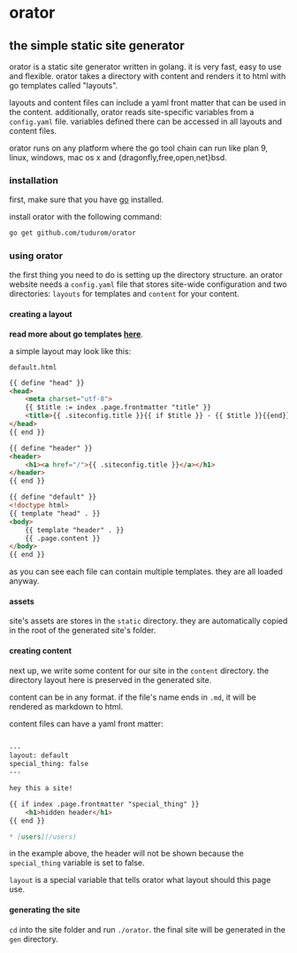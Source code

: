 # orator

## the simple static site generator

orator is a static site generator written in golang. it is very fast, easy to use
and flexible. orator takes a directory with content and renders it to html with
go templates called "layouts".

layouts and content files can include a yaml front matter that can be used in
the content. additionally, orator reads site-specific variables from a
`config.yaml` file. variables defined there can be accessed in all layouts and
content files.

orator runs on any platform where the go tool chain can run like plan 9, linux, windows,
mac os x and {dragonfly,free,open,net}bsd.

### installation

first, make sure that you have [go](https://golang.org) installed.

install orator with the following command:

```bash
go get github.com/tudurom/orator
```

### using orator

the first thing you need to do is setting up the directory structure.
an orator website needs a `config.yaml` file that stores site-wide configuration
and two directories: `layouts` for templates and `content` for your content.

#### creating a layout

**read more about go templates [here](https://golang.org/pkg/text/template/)**.

a simple layout may look like this:

`default.html`

```html
{{ define "head" }}
<head>
	<meta charset="utf-8">
	{{ $title := index .page.frontmatter "title" }}
	<title>{{ .siteconfig.title }}{{ if $title }} - {{ $title }}{{end}}</title>
</head>
{{ end }}

{{ define "header" }}
<header>
	<h1><a href="/">{{ .siteconfig.title }}</a></h1>
</header>
{{ end }}

{{ define "default" }}
<!doctype html>
{{ template "head" . }}
<body>
	{{ template "header" . }}
	{{ .page.content }}
</body>
{{ end }}
```

as you can see each file can contain multiple templates. they are all loaded
anyway.

#### assets

site's assets are stores in the `static` directory. they are automatically
copied in the root of the generated site's folder.

#### creating content

next up, we write some content for our site in the `content` directory. the
directory layout here is preserved in the generated site.

content can be in any format. if the file's name ends in `.md`, it will be
rendered as markdown to html.

content files can have a yaml front matter:

```markdown

---
layout: default
special_thing: false
---

hey this a site!

{{ if index .page.frontmatter "special_thing" }}
	<h1>hidden header</h1>
{{ end }}

* [users](/users)

```

in the example above, the header will not be shown because the
`special_thing` variable is set to false.

`layout` is a special variable that tells orator what layout should this page
use.

#### generating the site

`cd` into the site folder and run `./orator`. the final site will be generated
in the `gen` directory.
